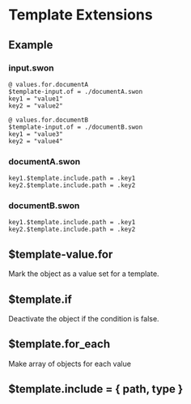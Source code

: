 # Template Extensions

## Example

### input.swon

```swon
@ values.for.documentA
$template-input.of = ./documentA.swon
key1 = "value1"
key2 = "value2"

@ values.for.documentB
$template-input.of = ./documentB.swon
key1 = "value3"
key2 = "value4"
```

### documentA.swon

```swon
key1.$template.include.path = .key1
key2.$template.include.path = .key2
```

### documentB.swon

```swon
key1.$template.include.path = .key1
key2.$template.include.path = .key2
```

## $template-value.for

Mark the object as a value set for a template.

## $template.if

Deactivate the object if the condition is false.

## $template.for_each

Make array of objects for each value

## $template.include = { path, type }
